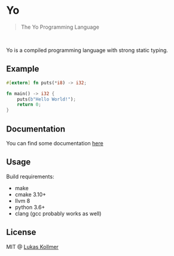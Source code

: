 # Yo
> The Yo Programming Language

<br>

Yo is a compiled programming language with strong static typing.

## Example

```rust
#[extern] fn puts(*i8) -> i32;

fn main() -> i32 {
    puts(b"Hello World!");
    return 0;
}
```


## Documentation
You can find some documentation [here](https://yo-lang.net)


## Usage
Build requirements:
- make
- cmake 3.10+
- llvm 8
- python 3.6+
- clang (gcc probably works as well)


## License
MIT @ [Lukas Kollmer](https://lukaskollmer.me)
